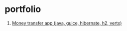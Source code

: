 # portfolio

1. [Money transfer app (java, guice, hibernate, h2, vertx)](https://github.com/vsushko/portfolio/tree/master/revolut)
